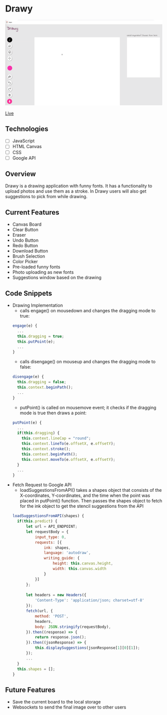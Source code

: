 # Drawy
![](/dist/images/overview-drawy.gif)

[Live](https://drawy.netlify.com)

## Technologies
- [ ] JavaScript
- [ ] HTML Canvas
- [ ] CSS
- [ ] Google API 

## Overview
Drawy is a drawing application with funny fonts. It has a functionality to upload photos and use them as a stroke. In Drawy users will also get suggestions to pick from while drawing. 

## Current Features
* Canvas Board
* Clear Button
* Eraser 
* Undo Button
* Redo Button
* Download Button
* Brush Selection 
* Color Picker
* Pre-loaded funny fonts
* Photo uploading as new fonts
* Suggestions window based on the drawing 

## Code Snippets
* Drawing Implementation
	* calls engage() on mousedown and changes the dragging mode to true: 
	```javascript
	engage(e) {
	  ...
	  this.dragging = true;
	  this.putPoint(e);  
	  ...
	}
	```
	* calls disengage() on mouseup and changes the dragging mode to false: 
	```javascript
	disengage(e) {
	  this.dragging = false;
	  this.context.beginPath();
	  ...
	}
	```
	* putPoint() is called on mousemove event; it checks if the dragging mode is true then draws a point:
	```javascript
	putPoint(e) {
	  ...
	  if(this.dragging) {
	  	this.context.lineCap = "round";
	  	this.context.lineTo(e.offsetX, e.offsetY);
	  	this.context.stroke(); 
	  	this.context.beginPath(); 
	  	this.context.moveTo(e.offsetX, e.offsetY); 
	  }
	  ...
	}
	```
* Fetch Request to Google API
	* loadSuggestionsFromAPI() takes a shapes object that consists of the X-coordinates, Y-coordinates, and the time when the point was placed in putPoint() function. Then passes the shapes object to fetch for the ink object to get the stencil suggestions from the API 
	```javascript
	loadSuggestionsFromAPI(shapes) {
      if(this.predict) { 
          let url = API_ENDPOINT;
          let requestBody = {
              input_type: 0,
              requests: [{
                  ink: shapes,
                  language: 'autodraw',
                  writing_guide: {
                      height: this.canvas.height,
                      width: this.canvas.width
                  }
              }]
          };

          let headers = new Headers({
              'Content-Type': 'application/json; charset=utf-8'
          });
          fetch(url, {
              method: 'POST',
              headers,
              body: JSON.stringify(requestBody),
          }).then((response) => {
              return response.json();
          }).then((jsonResponse) => {
              this.displaySuggestions(jsonResponse[1][0][1]);
          });  
          ...
      }  
      this.shapes = [];
    }
	```

## Future Features
* Save the current board to the local storage
* Websockets to send the final image over to other users




